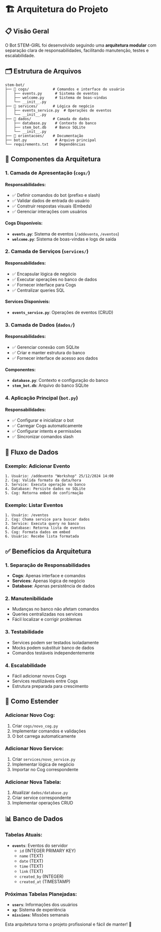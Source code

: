 # 🏗️ Arquitetura do Projeto

## 📋 Visão Geral

O Bot STEM-GIRL foi desenvolvido seguindo uma **arquitetura modular** com separação clara de responsabilidades, facilitando manutenção, testes e escalabilidade.

## 🗂️ Estrutura de Arquivos

```
stem-bot/
├── 📁 cogs/           # Comandos e interface do usuário
│   ├── events.py      # Sistema de eventos
│   ├── welcome.py     # Sistema de boas-vindas
│   └── __init__.py
├── 📁 services/       # Lógica de negócio
│   ├── events_service.py  # Operações de eventos
│   └── __init__.py
├── 📁 dados/          # Camada de dados
│   ├── database.py    # Contexto do banco
│   ├── stem_bot.db    # Banco SQLite
│   └── __init__.py
├── 📁 orientacoes/    # Documentação
├── bot.py             # Arquivo principal
└── requirements.txt   # Dependências
```

## 🔧 Componentes da Arquitetura

### 1. **Camada de Apresentação** (`cogs/`)

#### **Responsabilidades:**
- ✅ Definir comandos do bot (prefixo e slash)
- ✅ Validar dados de entrada do usuário
- ✅ Construir respostas visuais (Embeds)
- ✅ Gerenciar interações com usuários

#### **Cogs Disponíveis:**
- **`events.py`**: Sistema de eventos (`/addevento`, `/eventos`)
- **`welcome.py`**: Sistema de boas-vindas e logs de saída

### 2. **Camada de Serviços** (`services/`)

#### **Responsabilidades:**
- ✅ Encapsular lógica de negócio
- ✅ Executar operações no banco de dados
- ✅ Fornecer interface para Cogs
- ✅ Centralizar queries SQL

#### **Services Disponíveis:**
- **`events_service.py`**: Operações de eventos (CRUD)

### 3. **Camada de Dados** (`dados/`)

#### **Responsabilidades:**
- ✅ Gerenciar conexão com SQLite
- ✅ Criar e manter estrutura do banco
- ✅ Fornecer interface de acesso aos dados

#### **Componentes:**
- **`database.py`**: Contexto e configuração do banco
- **`stem_bot.db`**: Arquivo do banco SQLite

### 4. **Aplicação Principal** (`bot.py`)

#### **Responsabilidades:**
- ✅ Configurar e inicializar o bot
- ✅ Carregar Cogs automaticamente
- ✅ Configurar intents e permissões
- ✅ Sincronizar comandos slash

## 🔄 Fluxo de Dados

### **Exemplo: Adicionar Evento**
```
1. Usuário: /addevento "Workshop" 25/12/2024 14:00
2. Cog: Valida formato da data/hora
3. Service: Executa operação no banco
4. Database: Persiste dados no SQLite
5. Cog: Retorna embed de confirmação
```

### **Exemplo: Listar Eventos**
```
1. Usuário: /eventos
2. Cog: Chama service para buscar dados
3. Service: Executa query no banco
4. Database: Retorna lista de eventos
5. Cog: Formata dados em embed
6. Usuário: Recebe lista formatada
```

## ✅ Benefícios da Arquitetura

### **1. Separação de Responsabilidades**
- **Cogs**: Apenas interface e comandos
- **Services**: Apenas lógica de negócio
- **Database**: Apenas persistência de dados

### **2. Manutenibilidade**
- Mudanças no banco não afetam comandos
- Queries centralizadas nos services
- Fácil localizar e corrigir problemas

### **3. Testabilidade**
- Services podem ser testados isoladamente
- Mocks podem substituir banco de dados
- Comandos testáveis independentemente

### **4. Escalabilidade**
- Fácil adicionar novos Cogs
- Services reutilizáveis entre Cogs
- Estrutura preparada para crescimento

## 🚀 Como Estender

### **Adicionar Novo Cog:**
1. Criar `cogs/novo_cog.py`
2. Implementar comandos e validações
3. O bot carrega automaticamente

### **Adicionar Novo Service:**
1. Criar `services/novo_service.py`
2. Implementar lógica de negócio
3. Importar no Cog correspondente

### **Adicionar Nova Tabela:**
1. Atualizar `dados/database.py`
2. Criar service correspondente
3. Implementar operações CRUD

## 📊 Banco de Dados

### **Tabelas Atuais:**
- **`events`**: Eventos do servidor
  - `id` (INTEGER PRIMARY KEY)
  - `name` (TEXT)
  - `date` (TEXT)
  - `time` (TEXT)
  - `link` (TEXT)
  - `created_by` (INTEGER)
  - `created_at` (TIMESTAMP)

### **Próximas Tabelas Planejadas:**
- **`users`**: Informações dos usuários
- **`xp`**: Sistema de experiência
- **`missions`**: Missões semanais

Esta arquitetura torna o projeto profissional e fácil de manter! 🎉 